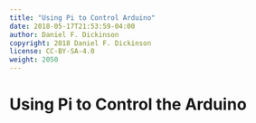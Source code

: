 ```yaml
---
title: "Using Pi to Control Arduino"
date: 2018-05-17T21:53:59-04:00
author: Daniel F. Dickinson
copyright: 2018 Daniel F. Dickinson
license: CC-BY-SA-4.0
weight: 2050
---
```


# Using Pi to Control the Arduino
